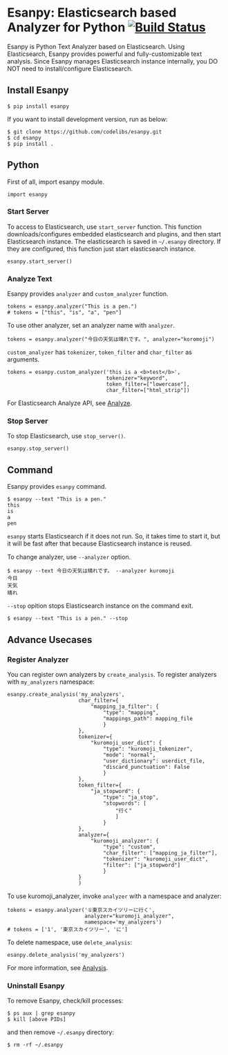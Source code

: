 # Esanpy: Elasticsearch based Analyzer for Python [![Build Status](https://travis-ci.org/codelibs/esanpy.svg?branch=master)](https://travis-ci.org/codelibs/esanpy)

Esanpy is Python Text Analyzer based on Elasticsearch.
Using Elasticsearch, Esanpy provides powerful and fully-customizable text analysis.
Since Esanpy manages Elasticsearch instance internally, you DO NOT need to install/configure Elasticsearch.

## Install Esanpy

    $ pip install esanpy

If you want to install development version, run as below:

    $ git clone https://github.com/codelibs/esanpy.git
    $ cd esanpy
    $ pip install .

## Python

First of all, import esanpy module.

```
import esanpy
```

### Start Server

To access to Elasticsearch, use `start_server` function.
This function downloads/configures embedded elasticsearch and plugins, and then start Elasticsearch instance.
The elasticsearch is saved in `~/.esanpy` directory.
If they are configured, this function just start elasticsearch instance.

```
esanpy.start_server()
```

### Analyze Text

Esanpy provides `analyzer` and `custom_analyzer` function.

```
tokens = esanpy.analyzer("This is a pen.")
# tokens = ["this", "is", "a", "pen"]
```

To use other analyzer, set an analyzer name with `analyzer`.

```
tokens = esanpy.analyzer("今日の天気は晴れです。", analyzer="koromoji")
```

`custom_analyzer` has `tokenizer`, `token_filter` and `char_filter` as arguments.

```
tokens = esanpy.custom_analyzer('this is a <b>test</b>',
                                tokenizer="keyword",
                                token_filter=["lowercase"],
                                char_filter=["html_strip"])
```

For Elasticsearch Analyze API, see [Analyze](https://www.elastic.co/guide/en/elasticsearch/reference/current/indices-analyze.html).

### Stop Server

To stop Elasticsearch, use `stop_server()`.

```
esanpy.stop_server()
```

## Command

Esanpy provides `esanpy` command.

```
$ esanpy --text "This is a pen."
this
is
a
pen
```

`esanpy` starts Elasticsearch if it does not run.
So, it takes time to start it, but it will be fast after that because Elasticsearch instance is reused.

To change analyzer, use `--analyzer` option.

```
$ esanpy --text 今日の天気は晴れです。 --analyzer kuromoji
今日
天気
晴れ
```

`--stop` opition stops Elasticsearch instance on the command exit.

```
$ esanpy --text "This is a pen." --stop
```

## Advance Usecases

### Register Analyzer

You can register own analyzers by `create_analysis`.
To register analyzers with `my_analyzers` namespace:

```
esanpy.create_analysis('my_analyzers',
                       char_filter={
                           "mapping_ja_filter": {
                               "type": "mapping",
                               "mappings_path": mapping_file
                               }
                       },
                       tokenizer={
                           "kuromoji_user_dict": {
                               "type": "kuromoji_tokenizer",
                               "mode": "normal",
                               "user_dictionary": userdict_file,
                               "discard_punctuation": False
                               }
                       },
                       token_filter={
                           "ja_stopword": {
                               "type": "ja_stop",
                               "stopwords": [
                                   "行く"
                                   ]
                               }
                       },
                       analyzer={
                           "kuromoji_analyzer": {
                               "type": "custom",
                               "char_filter": ["mapping_ja_filter"],
                               "tokenizer": "kuromoji_user_dict",
                               "filter": ["ja_stopword"]
                               }
                       }
                       )
```

To use kuromoji_analyzer, invoke `analyzer` with a namespace and analyzer:

```
tokens = esanpy.analyzer('①東京スカイツリーに行く',
                         analyzer="kuromoji_analyzer",
                         namespace='my_analyzers')
# tokens = ['1', '東京スカイツリー', 'に']
```

To delete namespace, use `delete_analysis`:

```
esanpy.delete_analysis('my_analyzers')
```

For more information, see [Analysis](https://www.elastic.co/guide/en/elasticsearch/reference/5.6/analysis.html).

### Uninstall Esanpy

To remove Esanpy, check/kill processes:

```
$ ps aux | grep esanpy
$ kill [above PIDs]
```

and then remove `~/.esanpy` directory:

```
$ rm -rf ~/.esanpy
```
